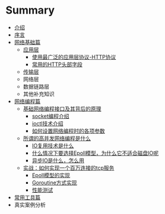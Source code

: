 # Summary

* [介绍](README.md)
* [序言](chapter1.md)
* [网络基础篇](wang-luo-ji-chu-pian.md)
  * [应用层](wang-luo-ji-chu-pian/ying-yong-ceng-xie-yi.md)
    * [使用最广泛的应用层协议-HTTP协议](wang-luo-ji-chu-pian/ying-yong-ceng-xie-yi/shi-yong-zui-guang-fan-de-ying-yong-ceng-xie-8bae-http-xie-yi.md)
    * [常用的HTTP头部字段](wang-luo-ji-chu-pian/ying-yong-ceng-xie-yi/chang-yong-de-http-tou-bu-zi-duan.md)
  * [传输层](wang-luo-ji-chu-pian/chuan-shu-ceng.md)
  * 网络层
  * 数据链路层
  * 其他补充知识
* [网络编程篇](wang-luo-bian-cheng-pian.md)
  * [基础网络编程接口及其背后的原理](wang-luo-bian-cheng-pian/ji-chu-wang-luo-bian-cheng-jie-kou-ji-qi-bei-hou-de-yuan-li.md)
    * [socket编程介绍](wang-luo-bian-cheng-pian/ji-chu-wang-luo-bian-cheng-jie-kou-ji-qi-bei-hou-de-yuan-li/socketbian-cheng-jie-shao.md)
    * [ioctl技术介绍](wang-luo-bian-cheng-pian/ji-chu-wang-luo-bian-cheng-jie-kou-ji-qi-bei-hou-de-yuan-li/ioctlji-zhu-jie-shao.md)
    * [如何设置网络编程时的各项参数](wang-luo-bian-cheng-pian/ji-chu-wang-luo-bian-cheng-jie-kou-ji-qi-bei-hou-de-yuan-li/ru-he-she-zhi-wang-luo-bian-cheng-shi-de-ge-xiang-can-shu.md)
  * [所谓的高并发网络编程是什么](wang-luo-bian-cheng-pian/suo-wei-de-gao-bing-fa-wang-luo-bian-cheng-shi-shi-yao.md)
    * [IO复用技术是什么](wang-luo-bian-cheng-pian/suo-wei-de-gao-bing-fa-wang-luo-bian-cheng-shi-shi-yao/iofu-yong-ji-zhu-shi-shi-yao.md)
    * [什么情况下要选择Epoll模型，为什么它不适合磁盘IO呢](wang-luo-bian-cheng-pian/suo-wei-de-gao-bing-fa-wang-luo-bian-cheng-shi-shi-yao/shi-yao-qing-kuang-xia-yao-xuan-ze-epoll-mo-xing-ff0c-wei-shi-yao-ta-bu-shi-he-ci-pan-io-ni.md)
    * [异步IO是什么，怎么用](wang-luo-bian-cheng-pian/suo-wei-de-gao-bing-fa-wang-luo-bian-cheng-shi-shi-yao/yi-bu-io-shi-shi-yao-ff0c-zen-yao-yong.md)
  * [实战：如何实现一个百万连接的tcp服务](wang-luo-bian-cheng-pian/suo-wei-de-gao-bing-fa-wang-luo-bian-cheng-shi-shi-yao/shi-zhan-ff1a-ru-he-shi-xian-yi-ge-bai-wan-lian-jie-de-tcp-fu-wu.md)
    * [Epoll模型的实现](wang-luo-bian-cheng-pian/suo-wei-de-gao-bing-fa-wang-luo-bian-cheng-shi-shi-yao/shi-zhan-ff1a-ru-he-shi-xian-yi-ge-bai-wan-lian-jie-de-tcp-fu-wu/epollmo-xing-de-shi-xian.md)
    * [Goroutine方式实现](wang-luo-bian-cheng-pian/suo-wei-de-gao-bing-fa-wang-luo-bian-cheng-shi-shi-yao/shi-zhan-ff1a-ru-he-shi-xian-yi-ge-bai-wan-lian-jie-de-tcp-fu-wu/goroutinefang-shi-shi-xian.md)
    * [性能测试](wang-luo-bian-cheng-pian/suo-wei-de-gao-bing-fa-wang-luo-bian-cheng-shi-shi-yao/shi-zhan-ff1a-ru-he-shi-xian-yi-ge-bai-wan-lian-jie-de-tcp-fu-wu/xing-neng-ce-shi.md)
* [常用工具篇](chang-yong-gong-ju-pian.md)
* 真实案例分析

